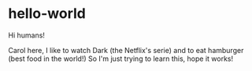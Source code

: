 # hello-world

Hi humans!

Carol here, I like to watch Dark (the Netflix's serie) and to eat hamburger (best food in the world!)
So I'm just trying to learn this, hope it works!
